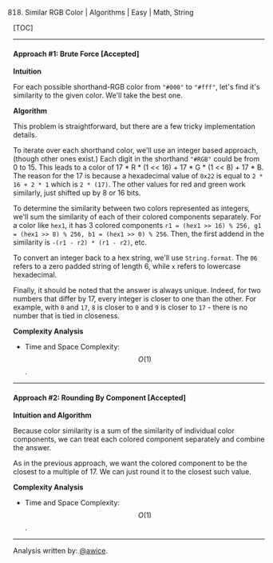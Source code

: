 818. Similar RGB Color | Algorithms | Easy | Math, String

[TOC]

---
#### Approach #1: Brute Force [Accepted]

**Intuition**

For each possible shorthand-RGB color from `"#000"` to `"#fff"`, let's find it's similarity to the given color.  We'll take the best one.

**Algorithm**

This problem is straightforward, but there are a few tricky implementation details.

To iterate over each shorthand color, we'll use an integer based approach, (though other ones exist.)  Each digit in the shorthand `"#RGB"` could be from 0 to 15.  This leads to a color of 17 * R * (1 << 16) + 17 * G * (1 << 8) + 17 * B.  The reason for the 17 is because a hexadecimal value of `0x22` is equal to `2 * 16 + 2 * 1` which is `2 * (17)`.  The other values for red and green work similarly, just shifted up by 8 or 16 bits.

To determine the similarity between two colors represented as integers, we'll sum the similarity of each of their colored components separately.  For a color like `hex1`, it has 3 colored components `r1 = (hex1 >> 16) % 256, g1 = (hex1 >> 8) % 256, b1 = (hex1 >> 0) % 256`.  Then, the first addend in the similarity is `-(r1 - r2) * (r1 - r2)`, etc.

To convert an integer back to a hex string, we'll use `String.format`.  The `06` refers to a zero padded string of length 6, while `x` refers to lowercase hexadecimal.

Finally, it should be noted that the answer is always unique.  Indeed, for two numbers that differ by 17, every integer is closer to one than the other.  For example, with `0` and `17`, `8` is closer to `0` and `9` is closer to `17` - there is no number that is tied in closeness.



**Complexity Analysis**

* Time and Space Complexity:  $$O(1)$$.

---
#### Approach #2: Rounding By Component [Accepted]

**Intuition and Algorithm**

Because color similarity is a sum of the similarity of individual color components, we can treat each colored component separately and combine the answer.

As in the previous approach, we want the colored component to be the closest to a multiple of 17.  We can just round it to the closest such value.



**Complexity Analysis**

* Time and Space Complexity:  $$O(1)$$.

---

Analysis written by: [@awice](https://leetcode.com/awice).
